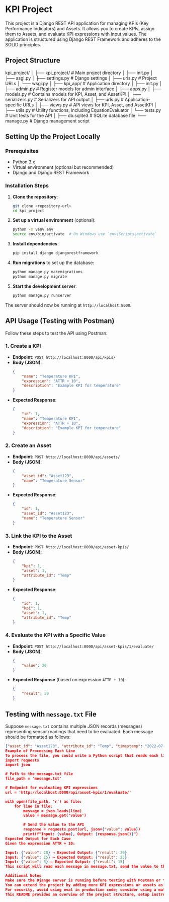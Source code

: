 # KPI Project

This project is a Django REST API application for managing KPIs (Key Performance Indicators) and Assets. It allows you to create KPIs, assign them to Assets, and evaluate KPI expressions with input values. The application is structured using Django REST Framework and adheres to the SOLID principles.

## Project Structure

kpi_project/ │ ├── kpi_project/ # Main project directory │ ├── init.py │ ├── asgi.py │ ├── settings.py # Django settings │ ├── urls.py # Project URLs │ └── wsgi.py │ ├── kpi_app/ # Application directory │ ├── init.py │ ├── admin.py # Register models for admin interface │ ├── apps.py │ ├── models.py # Contains models for KPI, Asset, and AssetKPI │ ├── serializers.py # Serializers for API output │ ├── urls.py # Application-specific URLs │ ├── views.py # API views for KPI, Asset, and AssetKPI │ ├── utils.py # Utility functions, including EquationEvaluator │ └── tests.py # Unit tests for the API │ ├── db.sqlite3 # SQLite database file └── manage.py # Django management script


## Setting Up the Project Locally

### Prerequisites

- Python 3.x
- Virtual environment (optional but recommended)
- Django and Django REST Framework

### Installation Steps

1. **Clone the repository**:
    ```bash
    git clone <repository-url>
    cd kpi_project
    ```

2. **Set up a virtual environment** (optional):
    ```bash
    python -m venv env
    source env/bin/activate  # On Windows use `env\Scripts\activate`
    ```

3. **Install dependencies**:
    ```bash
    pip install django djangorestframework
    ```

4. **Run migrations** to set up the database:
    ```bash
    python manage.py makemigrations
    python manage.py migrate
    ```

5. **Start the development server**:
    ```bash
    python manage.py runserver
    ```

The server should now be running at `http://localhost:8000`.

## API Usage (Testing with Postman)

Follow these steps to test the API using Postman:

### 1. Create a KPI

- **Endpoint**: `POST http://localhost:8000/api/kpis/`
- **Body (JSON)**:
    ```json
    {
        "name": "Temperature KPI",
        "expression": "ATTR + 10",
        "description": "Example KPI for temperature"
    }
    ```
- **Expected Response**:
    ```json
    {
        "id": 1,
        "name": "Temperature KPI",
        "expression": "ATTR + 10",
        "description": "Example KPI for temperature"
    }
    ```

### 2. Create an Asset

- **Endpoint**: `POST http://localhost:8000/api/assets/`
- **Body (JSON)**:
    ```json
    {
        "asset_id": "Asset123",
        "name": "Temperature Sensor"
    }
    ```
- **Expected Response**:
    ```json
    {
        "id": 1,
        "asset_id": "Asset123",
        "name": "Temperature Sensor"
    }
    ```

### 3. Link the KPI to the Asset

- **Endpoint**: `POST http://localhost:8000/api/asset-kpis/`
- **Body (JSON)**:
    ```json
    {
        "kpi": 1,
        "asset": 1,
        "attribute_id": "Temp"
    }
    ```
- **Expected Response**:
    ```json
    {
        "id": 1,
        "kpi": 1,
        "asset": 1,
        "attribute_id": "Temp"
    }
    ```

### 4. Evaluate the KPI with a Specific Value

- **Endpoint**: `POST http://localhost:8000/api/asset-kpis/1/evaluate/`
- **Body (JSON)**:
    ```json
    {
        "value": 20
    }
    ```
- **Expected Response** (based on expression `ATTR + 10`):
    ```json
    {
        "result": 30
    }
    ```

## Testing with `message.txt` File

Suppose `message.txt` contains multiple JSON records (messages) representing sensor readings that need to be evaluated. Each message should be formatted as follows:

```json
{"asset_id": "Asset123", "attribute_id": "Temp", "timestamp": "2022-07-31T23:28:37Z[UTC]", "value": 20}
Example of Processing Each Line
To process the file, you could write a Python script that reads each line, extracts the value, and calls the /evaluate/ endpoint with that value. Here’s a sample script:
import requests
import json

# Path to the message.txt file
file_path = 'message.txt'

# Endpoint for evaluating KPI expressions
url = 'http://localhost:8000/api/asset-kpis/1/evaluate/'

with open(file_path, 'r') as file:
    for line in file:
        message = json.loads(line)
        value = message.get('value')

        # Send the value to the API
        response = requests.post(url, json={"value": value})
        print(f"Input: {value}, Output: {response.json()}")
Expected Output for Each Case
Given the expression ATTR + 10:

Input: {"value": 20} → Expected Output: {"result": 30}
Input: {"value": 15} → Expected Output: {"result": 25}
Input: {"value": 5} → Expected Output: {"result": 15}
This script will read each message in message.txt, send the value to the API, and print the evaluated result.

Additional Notes
Make sure the Django server is running before testing with Postman or the message.txt script.
You can extend the project by adding more KPI expressions or assets as needed.
For security, avoid using eval in production code; consider using a math parsing library if necessary.
This README provides an overview of the project structure, setup instructions, API usage, and an example script to test messages from a file. Let me know if you need further customization!
